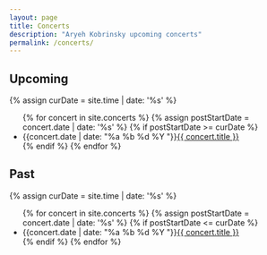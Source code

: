 ```yaml
---
layout: page
title: Concerts
description: "Aryeh Kobrinsky upcoming concerts"
permalink: /concerts/
---
```

<article class="bg-white p-4 mb-3 rounded">
<h2>Upcoming</h2>
{% assign curDate = site.time | date: '%s' %}
<ul class="list-unstyled">
  {% for concert in site.concerts %}
    {% assign postStartDate = concert.date | date: '%s' %}
    {% if postStartDate >= curDate %}
        <li class="">{{concert.date | date: "%a %b %d %Y "}}<a href="{{ concert.url }}">{{ concert.title }}</a></li>
    {% endif %}
{% endfor %}
</ul>
</article>
<article class="bg-white p-4 m-0 rounded">
<h2>Past</h2>
{% assign curDate = site.time | date: '%s' %}
<ul class="list-unstyled">
  {% for concert in site.concerts %}
    {% assign postStartDate = concert.date | date: '%s' %}
    {% if postStartDate <= curDate %}
        <li class="">{{concert.date | date: "%a %b %d %Y "}}<a href="{{ concert.url }}">{{ concert.title }}</a></li>
    {% endif %}
{% endfor %}
</ul>
</article>
